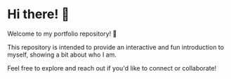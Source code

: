 # Hi there! 👋

Welcome to my portfolio repository! 🎉

This repository is intended to provide an interactive and fun introduction to myself, showing a bit about who I am.

Feel free to explore and reach out if you'd like to connect or collaborate!

